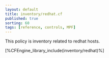 ```yaml
---
layout: default
title: inventory/redhat.cf
published: true
sorting: 60
tags: [reference, controls, MPF]
---
```


This policy is inventory related to redhat hosts.

[%CFEngine_library_include(inventory/redhat)%]

